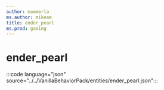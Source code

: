 ```yaml
---
author: mammerla
ms.author: mikeam
title: ender_pearl
ms.prod: gaming
---
```


# ender_pearl

:::code language="json" source="../../VanillaBehaviorPack/entities/ender_pearl.json":::
